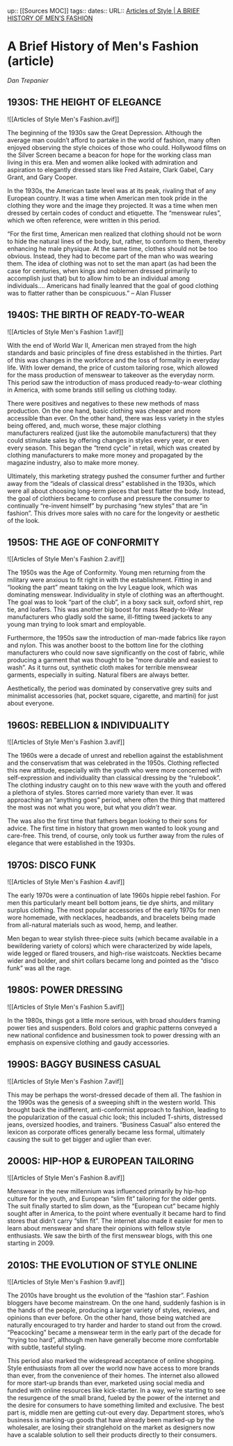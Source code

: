 up:: [[Sources MOC]]
tags::
dates::
URL::  [Articles of Style | A BRIEF HISTORY OF MEN’S FASHION](https://articlesofstyle.com/blogs/news/a-brief-history-of-mens-fashion)

# A Brief History of Men's Fashion (article)
*Dan Trepanier*


## 1930S: THE HEIGHT OF ELEGANCE

![[Articles of Style Men's Fashion.avif]]

The beginning of the 1930s saw the Great Depression. Although the average man couldn’t afford to partake in the world of fashion, many often enjoyed observing the style choices of those who could. Hollywood films on the Silver Screen became a beacon for hope for the working class man living in this era. Men and women alike looked with admiration and aspiration to elegantly dressed stars like Fred Astaire, Clark Gabel, Cary Grant, and Gary Cooper.

In the 1930s, the American taste level was at its peak, rivaling that of any European country. It was a time when American men took pride in the clothing they wore and the image they projected. It was a time when men dressed by certain codes of conduct and etiquette. The “menswear rules”, which we often reference, were written in this period.

“For the first time, American men realized that clothing should not be worn to hide the natural lines of the body, but, rather, to conform to them, thereby enhancing he male physique. At the same time, clothes should not be too obvious. Instead, they had to become part of the man who was wearing them. The idea of clothing was not to set the man apart (as had been the case for centuries, when kings and noblemen dressed primarily to accomplish just that) but to allow him to be an individual among individuals…. Americans had finally leanred that the goal of good clothing was to flatter rather than be conspicuous.” – Alan Flusser


## 1940S: THE BIRTH OF READY-TO-WEAR

![[Articles of Style Men's Fashion 1.avif]]

With the end of World War II, American men strayed from the high standards and basic principles of fine dress established in the thirties. Part of this was changes in the workforce and the loss of formality in everyday life. With lower demand, the price of custom tailoring rose, which allowed for the mass production of menswear to takeover as the everyday norm. This period saw the introduction of mass produced ready-to-wear clothing in America, with some brands still selling us clothing today.

There were positives and negatives to these new methods of mass production. On the one hand, basic clothing was cheaper and more accessible than ever. On the other hand, there was less variety in the styles being offered, and, much worse, these major clothing manufacturers realized (just like the automobile manufacturers) that they could stimulate sales by offering changes in styles every year, or even every season. This began the “trend cycle” in retail, which was created by clothing manufacturers to make more money and propagated by the magazine industry, also to make more money. 

Ultimately, this marketing strategy pushed the consumer further and further away from the “ideals of classical dress” established in the 1930s, which were all about choosing long-term pieces that best flatter the body. Instead, the goal of clothiers became to confuse and pressure the consumer to continually “re-invent himself” by purchasing “new styles” that are “in fashion”. This drives more sales with no care for the longevity or aesthetic of the look.


## 1950S: THE AGE OF CONFORMITY

![[Articles of Style Men's Fashion 2.avif]]

The 1950s was the Age of Conformity. Young men returning from the military were anxious to fit right in with the establishment. Fitting in and “looking the part” meant taking on the Ivy League look, which was dominating menswear. Individuality in style of clothing was an afterthought. The goal was to look “part of the club”, in a boxy sack suit, oxford shirt, rep tie, and loafers. This was another big boost for mass Ready-to-Wear manufacturers who gladly sold the same, ill-fitting tweed jackets to any young man trying to look smart and employable.

Furthermore, the 1950s saw the introduction of man-made fabrics like rayon and nylon. This was another boost to the bottom line for the clothing manufacturers who could now save significantly on the cost of fabric, while producing a garment that was thought to be “more durable and easiest to wash”. As it turns out, synthetic cloth makes for terrible menswear garments, especially in suiting. Natural fibers are always better. 

Aesthetically, the period was dominated by conservative grey suits and minimalist accessories (hat, pocket square, cigarette, and martini) for just about everyone.


## 1960S: REBELLION & INDIVIDUALITY

![[Articles of Style Men's Fashion 3.avif]]

The 1960s were a decade of unrest and rebellion against the establishment and the conservatism that was celebrated in the 1950s. Clothing reflected this new attitude, especially with the youth who were more concerned with self-expression and individuality than classical dressing by the “rulebook”. The clothing industry caught on to this new wave with the youth and offered a plethora of styles. Stores carried more variety than ever. It was approaching an “anything goes” period, where often the thing that mattered the most was not what you wore, but what you _didn’t_ wear. 

The was also the first time that fathers began looking to their sons for advice. The first time in history that grown men wanted to look young and care-free. This trend, of course, only took us further away from the rules of elegance that were established in the 1930s.


## 1970S: DISCO FUNK

![[Articles of Style Men's Fashion 4.avif]]

The early 1970s were a continuation of late 1960s hippie rebel fashion. For men this particularly meant bell bottom jeans, tie dye shirts, and military surplus clothing. The most popular accessories of the early 1970s for men wore homemade, with necklaces, headbands, and bracelets being made from all-natural materials such as wood, hemp, and leather. 

Men began to wear stylish three-piece suits (which became available in a bewildering variety of colors) which were characterized by wide lapels, wide legged or flared trousers, and high-rise waistcoats. Neckties became wider and bolder, and shirt collars became long and pointed as the “disco funk” was all the rage.


## 1980S: POWER DRESSING

![[Articles of Style Men's Fashion 5.avif]]

In the 1980s, things got a little more serious, with broad shoulders framing power ties and suspenders. Bold colors and graphic patterns conveyed a new national confidence and businessmen took to power dressing with an emphasis on expensive clothing and gaudy accessories.


## 1990S: BAGGY BUSINESS CASUAL

![[Articles of Style Men's Fashion 7.avif]]

This may be perhaps the worst-dressed decade of them all. The fashion in the 1990s was the genesis of a sweeping shift in the western world. This brought back the indifferent, anti-conformist approach to fashion, leading to the popularization of the casual chic look; this included T-shirts, distressed jeans, oversized hoodies, and trainers. “Business Casual” also entered the lexicon as corporate offices generally became less formal, ultimately causing the suit to get bigger and uglier than ever.


## 2000S: HIP-HOP & EUROPEAN TAILORING

![[Articles of Style Men's Fashion 8.avif]]

Menswear in the new millennium was influenced primarily by hip-hop culture for the youth, and European “slim fit” tailoring for the older gents. The suit finally started to slim down, as the “European cut” became highly sought after in America, to the point where eventually it became hard to find stores that didn’t carry “slim fit”. The internet also made it easier for men to learn about menswear and share their opinions with fellow style enthusiasts. We saw the birth of the first menswear blogs, with this one starting in 2009.


## 2010S: THE EVOLUTION OF STYLE ONLINE

![[Articles of Style Men's Fashion 9.avif]]

The 2010s have brought us the evolution of the “fashion star”. Fashion bloggers have become mainstream. On the one hand, suddenly fashion is in the hands of the people, producing a larger variety of styles, reviews, and opinions than ever before. On the other hand, those being watched are naturally encouraged to try harder and harder to stand out from the crowd. “Peacocking” became a menswear term in the early part of the decade for “trying too hard”, although men have generally become more comfortable with subtle, tasteful styling. 

This period also marked the widespread acceptance of online shopping. Style enthusiasts from all over the world now have access to more brands than ever, from the convenience of their homes. The internet also allowed for more start-up brands than ever, marketed using social media and funded with online resources like kick-starter. In a way, we’re starting to see the resurgence of the small brand, fueled by the power of the internet and the desire for consumers to have something limited and exclusive. The best part is, middle men are getting cut-out every day. Department stores, who’s business is marking-up goods that have already been marked-up by the wholesaler, are losing their stranglehold on the market as designers now have a scalable solution to sell their products directly to their consumers.





